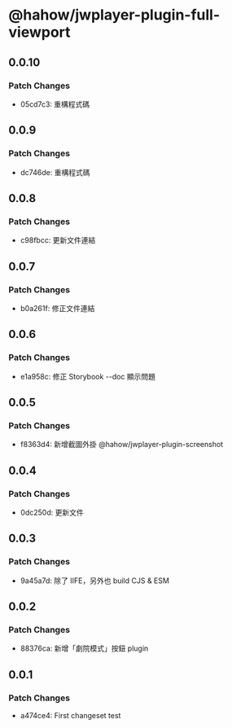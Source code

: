 # @hahow/jwplayer-plugin-full-viewport

## 0.0.10

### Patch Changes

- 05cd7c3: 重構程式碼

## 0.0.9

### Patch Changes

- dc746de: 重構程式碼

## 0.0.8

### Patch Changes

- c98fbcc: 更新文件連結

## 0.0.7

### Patch Changes

- b0a261f: 修正文件連結

## 0.0.6

### Patch Changes

- e1a958c: 修正 Storybook --doc 顯示問題

## 0.0.5

### Patch Changes

- f8363d4: 新增截圖外掛 @hahow/jwplayer-plugin-screenshot

## 0.0.4

### Patch Changes

- 0dc250d: 更新文件

## 0.0.3

### Patch Changes

- 9a45a7d: 除了 IIFE，另外也 build CJS & ESM

## 0.0.2

### Patch Changes

- 88376ca: 新增「劇院模式」按鈕 plugin

## 0.0.1

### Patch Changes

- a474ce4: First changeset test
